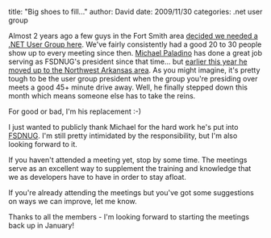 
title: "Big shoes to fill..."
author: David
date: 2009/11/30
categories: .net user group

Almost 2 years ago a few guys in the Fort Smith area [decided we needed a .NET User Group here](http://www.mohundro.com/blog/2008/02/11/MyFirstNETUserGroupMeetingAndFSDNUG.aspx). We've fairly consistently had a good 20 to 30 people show up to every meeting since then. [Michael Paladino](http://www.mpaladino.com/) has done a great job serving as FSDNUG's president since that time… but [earlier this year he moved up to the Northwest Arkansas area](http://www.mpaladino.com/post/A-New-Adventure.aspx). As you might imagine, it's pretty tough to be the user group president when the group you're presiding over meets a good 45+ minute drive away. Well, he finally stepped down this month which means someone else has to take the reins.

For good or bad, I'm his replacement :-) 

I just wanted to publicly thank Michael for the hard work he's put into [FSDNUG](http://fsdnug.org). I'm still pretty intimidated by the responsibility, but I'm also looking forward to it.

If you haven't attended a meeting yet, stop by some time. The meetings serve as an excellent way to supplement the training and knowledge that we as developers have to have in order to stay afloat. 

If you're already attending the meetings but you've got some suggestions on ways we can improve, let me know. 

Thanks to all the members - I'm looking forward to starting the meetings back up in January!


